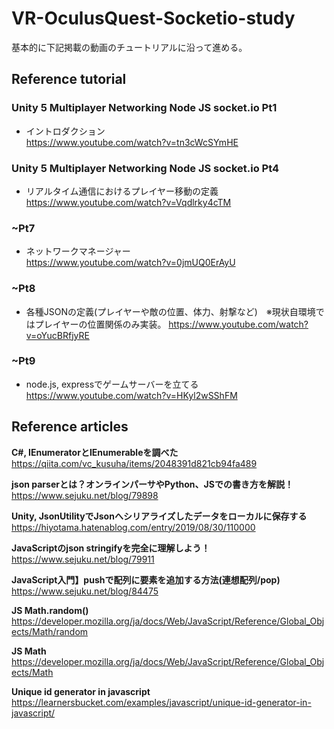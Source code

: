 # VR-OculusQuest-Socketio-study  

基本的に下記掲載の動画のチュートリアルに沿って進める。

## Reference tutorial
### **Unity 5 Multiplayer Networking Node JS socket.io Pt1**  
 - イントロダクション  
 https://www.youtube.com/watch?v=tn3cWcSYmHE  
  
### **Unity 5 Multiplayer Networking Node JS socket.io Pt4**  
 - リアルタイム通信におけるプレイヤー移動の定義  
 https://www.youtube.com/watch?v=Vqdlrky4cTM  

### **~Pt7**  
 - ネットワークマネージャー  
 https://www.youtube.com/watch?v=0jmUQ0ErAyU  

### **~Pt8**
 - 各種JSONの定義(プレイヤーや敵の位置、体力、射撃など)　※現状自環境ではプレイヤーの位置関係のみ実装。
 https://www.youtube.com/watch?v=oYucBRfjyRE  

### **~Pt9**
 - node.js, expressでゲームサーバーを立てる  
 https://www.youtube.com/watch?v=HKyl2wSShFM  

## Reference articles  
**C#, IEnumeratorとIEnumerableを調べた**  
 https://qiita.com/vc_kusuha/items/2048391d821cb94fa489  

**json parserとは？オンラインパーサやPython、JSでの書き方を解説！**  
 https://www.sejuku.net/blog/79898  

**Unity, JsonUtilityでJsonへシリアライズしたデータをローカルに保存する**  
 https://hiyotama.hatenablog.com/entry/2019/08/30/110000  

**JavaScriptのjson stringifyを完全に理解しよう！**  
 https://www.sejuku.net/blog/79911

**JavaScript入門】pushで配列に要素を追加する方法(連想配列/pop)**  
 https://www.sejuku.net/blog/84475  

**JS Math.random()**  
 https://developer.mozilla.org/ja/docs/Web/JavaScript/Reference/Global_Objects/Math/random  

**JS Math**  
 https://developer.mozilla.org/ja/docs/Web/JavaScript/Reference/Global_Objects/Math  

**Unique id generator in javascript**  
 https://learnersbucket.com/examples/javascript/unique-id-generator-in-javascript/  

